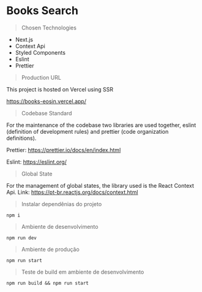 # Books Search

> Chosen Technologies

- Next.js
- Context Api
- Styled Components
- Eslint
- Prettier

> Production URL

  This project is hosted on Vercel using SSR

  https://books-eosin.vercel.app/

> Codebase Standard

  For the maintenance of the codebase two libraries are used
  together, eslint (definition of development rules) and
  prettier (code organization definitions).

  Prettier: https://prettier.io/docs/en/index.html 

  Eslint: https://eslint.org/


> Global State

  
For the management of global states, the library used
  is the React Context Api.
  Link: https://pt-br.reactjs.org/docs/context.html


> Instalar dependênias do projeto

```
npm i
```


> Ambiente de desenvolvimento

```
npm run dev
```


> Ambiente de produção

```
npm run start
```


> Teste de build em ambiente de desenvolvimento

```
npm run build && npm run start
```
